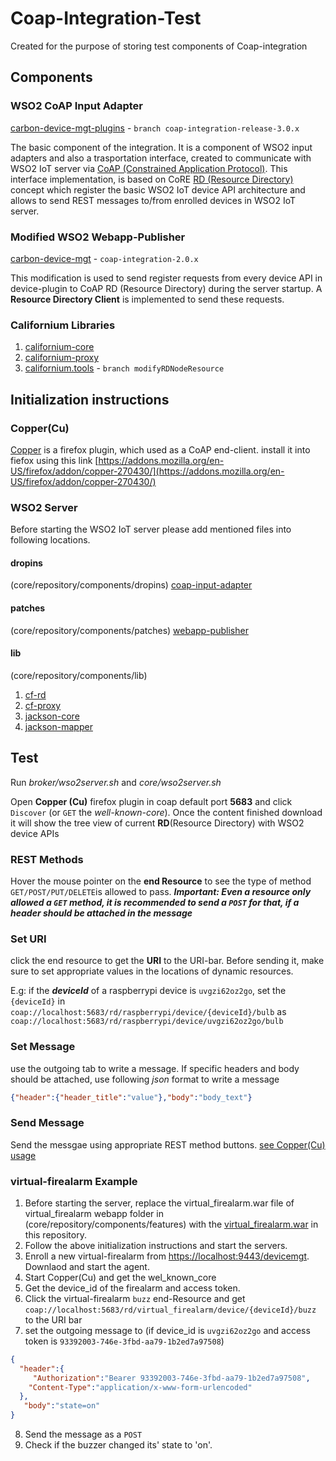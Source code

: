 # Coap-Integration-Test
Created for the purpose of storing test components of Coap-integration

## Components 

### WSO2 CoAP Input Adapter
[carbon-device-mgt-plugins](https://github.com/navoda/carbon-device-mgt-plugins/tree/coap-integration-release-3.0.x/components/extensions/cdmf-transport-adapters/input/org.wso2.carbon.device.mgt.input.adapter.coap) - `branch coap-integration-release-3.0.x`

The basic component of the integration. It is a component of WSO2 input adapters and also a trasportation interface, created to communicate with WSO2 IoT server via [CoAP (Constrained Application Protocol)](https://tools.ietf.org/html/rfc7252). This interface implementation, is based on CoRE [RD (Resource Directory)](https://tools.ietf.org/html/draft-ietf-core-resource-directory-08) concept which register the basic WSO2 IoT device API architecture and allows to send REST messages to/from enrolled devices in WSO2 IoT server. 

### Modified WSO2 Webapp-Publisher
[carbon-device-mgt](https://github.com/navoda/carbon-device-mgt/tree/coap-integration-2.0.x/components/apimgt-extensions/org.wso2.carbon.apimgt.webapp.publisher) - `coap-integration-2.0.x`

This modification is used to send register requests from every device API in device-plugin to CoAP RD (Resource Directory) during the server startup. A **Resource Directory Client** is implemented to send these requests. 

### Californium Libraries
1. [californium-core](https://github.com/eclipse/californium-core)
2. [californium-proxy](https://github.com/eclipse/californium-proxy)
3. [californium.tools](https://github.com/navoda/californium.tools/tree/modifyRDNodeResource) - `branch modifyRDNodeResource`

## Initialization instructions

### Copper(Cu)
[Copper](http://people.inf.ethz.ch/mkovatsc/copper.php) is a firefox plugin, which used as a CoAP end-client. install it into fiefox using this link [https://addons.mozilla.org/en-US/firefox/addon/copper-270430/](https://addons.mozilla.org/en-US/firefox/addon/copper-270430/)

### WSO2 Server
Before starting the WSO2 IoT server please add mentioned files into following locations.

#### dropins 
(core/repository/components/dropins)
[coap-input-adapter](https://github.com/navoda/coap-Integration-Test/blob/master/org.wso2.carbon.device.mgt.input.adapter.coap-3.0.2-SNAPSHOT.jar)

#### patches
(core/repository/components/patches)
[webapp-publisher](https://github.com/navoda/coap-Integration-Test/blob/master/org.wso2.carbon.apimgt.webapp.publisher-2.0.2-SNAPSHOT.jar)
 
#### lib
(core/repository/components/lib)

1. [cf-rd](https://github.com/navoda/coap-Integration-Test/blob/master/cf-rd-1.1.0-SNAPSHOT.jar)
2. [cf-proxy](https://github.com/navoda/coap-Integration-Test/blob/master/californium_proxy_1.1.0_SNAPSHOT_1.0.0.jar)
3. [jackson-core](https://github.com/navoda/coap-Integration-Test/blob/master/jackson-core-asl-1.9.0.jar)
4. [jackson-mapper](https://github.com/navoda/coap-Integration-Test/blob/master/jackson-mapper-asl-1.9.0.jar)

## Test
Run _broker/wso2server.sh_ and _core/wso2server.sh_

Open **Copper (Cu)** firefox plugin in coap default port **5683** and click `Discover` (or `GET` the _well-known-core_). Once the content finished download it will show the tree view of current **RD**(Resource Directory) with WSO2 device APIs

### REST Methods
Hover the mouse pointer on the **end Resource** to see the type of method `GET/POST/PUT/DELETE`is allowed to pass.
_**Important: Even a resource only allowed a `GET` method, it is recommended to send a `POST` for that, if a header should be attached in the message**_ 

### Set URI
click the end resource to get the **URI** to the URI-bar. Before sending it, make sure to set appropriate values in the locations of dynamic resources.

E.g: if the _**deviceId**_ of a raspberrypi device is `uvgzi62oz2go`, set the `{deviceId}` in `coap://localhost:5683/rd/raspberrypi/device/{deviceId}/bulb`  as `coap://localhost:5683/rd/raspberrypi/device/uvgzi62oz2go/bulb` 

### Set Message
use the outgoing tab to write a message.
If specific headers and body should be attached, use following _json_ format to write a message

```json
{"header":{"header_title":"value"},"body":"body_text"}
```

### Send Message
Send the messgae using appropriate REST method buttons. [see Copper(Cu) usage](http://people.inf.ethz.ch/mkovatsc/copper.php/usage)

### virtual-firealarm Example

1. Before starting the server, replace the virtual_firealarm.war file of virtual_firealarm webapp folder in (core/repository/components/features) with the [virtual_firealarm.war](https://github.com/navoda/coap-Integration-Test/blob/master/virtual_firealarm.war) in this repository.
2. Follow the above initialization instructions and start the servers.
3. Enroll a new virtual-firealarm from [https://localhost:9443/devicemgt](https://localhost:9443/devicemgt). Downlaod and start the agent.
4. Start Copper(Cu) and get the wel_known_core
5. Get the device_id of the firealarm and access token.
6. Click the virtual-firealarm `buzz` end-Resource and get `coap://localhost:5683/rd/virtual_firealarm/device/{deviceId}/buzz` to the URI bar
7. set the outgoing message to (if device_id is `uvgzi62oz2go` and access token is `93392003-746e-3fbd-aa79-1b2ed7a97508`)
```json
{ 
  "header":{
     "Authorization":"Bearer 93392003-746e-3fbd-aa79-1b2ed7a97508",
    "Content-Type":"application/x-www-form-urlencoded"
  },
   "body":"state=on"
}
```
8. Send the message as a `POST`
9. Check if the buzzer changed its' state to 'on'.

